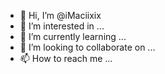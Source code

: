 - 👋 Hi, I’m @iMaciixix
- 👀 I’m interested in ...
- 🌱 I’m currently learning ...
- 💞️ I’m looking to collaborate on ...
- 📫 How to reach me ...

<!---
iMaciixix/iMaciixix is a ✨ special ✨ repository because its `README.md` (this file) appears on your GitHub profile.
You can click the Preview link to take a look at your changes.
--->
